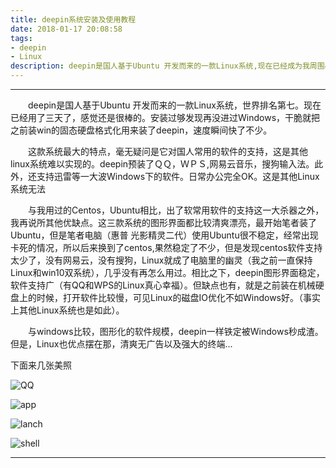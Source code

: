 ```yaml
---
title: deepin系统安装及使用教程
date: 2018-01-17 20:08:58
tags:
- deepin
- Linux
description: deepin是国人基于Ubuntu 开发而来的一款Linux系统,现在已经成为我周围小伙伴们唯一长期使用的Linux系统。从deepin开始爱上linux。
---
```


---
　　deepin是国人基于Ubuntu 开发而来的一款Linux系统，世界排名第七。现在已经用了三天了，感觉还是很棒的。安装过够发现再没进过Windows，干脆就把之前装win的固态硬盘格式化用来装了deepin，速度瞬间快了不少。

　　这款系统最大的特点，毫无疑问是它对国人常用的软件的支持，这是其他linux系统难以实现的。deepin预装了ＱＱ，ＷＰＳ,网易云音乐，搜狗输入法。此外，还支持迅雷等一大波Windows下的软件。日常办公完全OK。这是其他Linux系统无法

　　与我用过的Centos，Ubuntu相比，出了软常用软件的支持这一大杀器之外，我再说所其他优缺点。这三款系统的图形界面都比较清爽漂亮，最开始笔者装了Ubuntu，但是笔者电脑（惠普 光影精灵二代）使用Ubuntu很不稳定，经常出现卡死的情况，所以后来换到了centos,果然稳定了不少，但是发现centos软件支持太少了，没有网易云，没有搜狗，Linux就成了电脑里的幽灵（我之前一直保持Linux和win10双系统），几乎没有再怎么用过。相比之下，deepin图形界面稳定，软件支持广（有QQ和WPS的Linux真心幸福）。但缺点也有，就是之前装在机械硬盘上的时候，打开软件比较慢，可见Linux的磁盘IO优化不如Windows好。（事实上其他Linux系统也是如此）。

　　与windows比较，图形化的软件规模，deepin一样铁定被Windows秒成渣。但是，Linux也优点摆在那，清爽无广告以及强大的终端...

下面来几张美照

![QQ](https://github.com/geekhch/images/blob/master/deepin/qq_desk.png?raw=true)

![app](https://github.com/geekhch/images/blob/master/deepin/apps.png?raw=true)

![lanch](https://github.com/geekhch/images/blob/master/deepin/lan.png?raw=true)

![shell](https://github.com/geekhch/images/blob/master/deepin/shell.png?raw=true)

----

